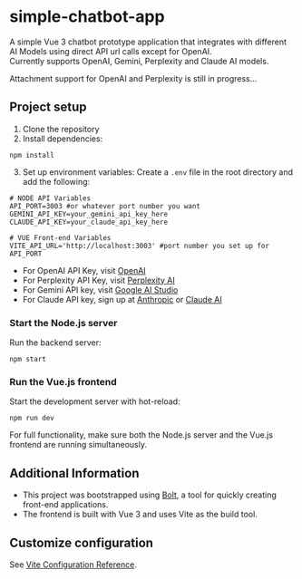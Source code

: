 # simple-chatbot-app

A simple Vue 3 chatbot prototype application that integrates with different AI Models using direct API url calls except for OpenAI.  
Currently supports OpenAI, Gemini, Perplexity and Claude AI models.  

Attachment support for OpenAI and Perplexity is still in progress... 

## Project setup

1. Clone the repository
2. Install dependencies:
```
npm install
```
3. Set up environment variables:
Create a `.env` file in the root directory and add the following:

```
# NODE API Variables
API_PORT=3003 #or whatever port number you want
GEMINI_API_KEY=your_gemini_api_key_here
CLAUDE_API_KEY=your_claude_api_key_here

# VUE Front-end Variables
VITE_API_URL='http://localhost:3003' #port number you set up for API_PORT
```

- For OpenAI API Key, visit [OpenAI](https://help.openai.com/en/articles/4936850-where-do-i-find-my-openai-api-key)
- For Perplexity API Key, visit [Perplexity AI](https://www.perplexity.ai/hub/faq/pplx-api)
- For Gemini API key, visit [Google AI Studio](https://makersuite.google.com/app/apikey)
- For Claude API key, sign up at [Anthropic](https://www.anthropic.com) or [Claude AI](https://claude.ai)

### Start the Node.js server
Run the backend server:
```
npm start
```

### Run the Vue.js frontend
Start the development server with hot-reload:
```
npm run dev
```

For full functionality, make sure both the Node.js server and the Vue.js frontend are running simultaneously.

## Additional Information

- This project was bootstrapped using [Bolt](https://bolt.new), a tool for quickly creating front-end applications.
- The frontend is built with Vue 3 and uses Vite as the build tool.

## Customize configuration
See [Vite Configuration Reference](https://vitejs.dev/config/).
